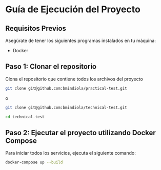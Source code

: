 # Guía de Ejecución del Proyecto

## Requisitos Previos

Asegúrate de tener los siguientes programas instalados en tu máquina:
- Docker

## Paso 1: Clonar el repositorio

Clona el repositorio que contiene todos los archivos del proyecto

```bash
git clone git@github.com:bmindiola/practical-test.git
```
o
```bash
git clone git@github.com:bmindiola/technical-test.git
```
```bash
cd technical-test
```

## Paso 2: Ejecutar el proyecto utilizando Docker Compose

Para iniciar todos los servicios, ejecuta el siguiente comando:

```bash
docker-compose up --build
```